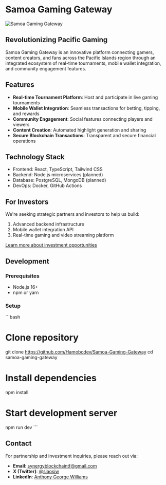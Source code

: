 # Samoa Gaming Gateway

![Samoa Gaming Gateway](https://via.placeholder.com/1200x600?text=Samoa+Gaming+Gateway)

## Revolutionizing Pacific Gaming

Samoa Gaming Gateway is an innovative platform connecting gamers, content creators, and fans across the Pacific Islands region through an integrated ecosystem of real-time tournaments, mobile wallet integration, and community engagement features.

## Features

- **Real-time Tournament Platform**: Host and participate in live gaming tournaments
- **Mobile Wallet Integration**: Seamless transactions for betting, tipping, and rewards
- **Community Engagement**: Social features connecting players and viewers
- **Content Creation**: Automated highlight generation and sharing
- **Secure Blockchain Transactions**: Transparent and secure financial operations

## Technology Stack

- Frontend: React, TypeScript, Tailwind CSS
- Backend: Node.js microservices (planned)
- Database: PostgreSQL, MongoDB (planned)
- DevOps: Docker, GitHub Actions

## For Investors

We're seeking strategic partners and investors to help us build:

1. Advanced backend infrastructure
2. Mobile wallet integration API
3. Real-time gaming and video streaming platform

[Learn more about investment opportunities](https://username.github.io/samoa-gaming-gateway/investor)

## Development

### Prerequisites

- Node.js 16+
- npm or yarn

### Setup

\`\`\`bash
# Clone repository
git clone https://github.com/Hamobcdev/Samoa-Gaming-Gateway
cd samoa-gaming-gateway

# Install dependencies
npm install

# Start development server
npm run dev
\`\`\`

## Contact

For partnership and investment inquiries, please reach out via:

- **Email**: [synergyblockchaintf@gmail.com](mailto:synergyblockchaintf@gmail.com)
- **X (Twitter)**: [@siaosiw](https://x.com/siaosiw)
- **LinkedIn**: [Anthony George Williams](https://linkedin.com/in/anthony-george-williams)
